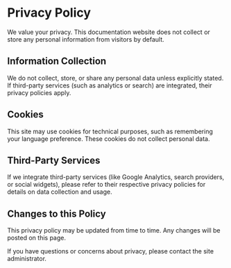 # Privacy Policy

We value your privacy. This documentation website does not collect or store any personal information from visitors by default.

## Information Collection

We do not collect, store, or share any personal data unless explicitly stated. If third-party services (such as analytics or search) are integrated, their privacy policies apply.

## Cookies

This site may use cookies for technical purposes, such as remembering your language preference. These cookies do not collect personal data.

## Third-Party Services

If we integrate third-party services (like Google Analytics, search providers, or social widgets), please refer to their respective privacy policies for details on data collection and usage.

## Changes to this Policy

This privacy policy may be updated from time to time. Any changes will be posted on this page.

If you have questions or concerns about privacy, please contact the site administrator.

